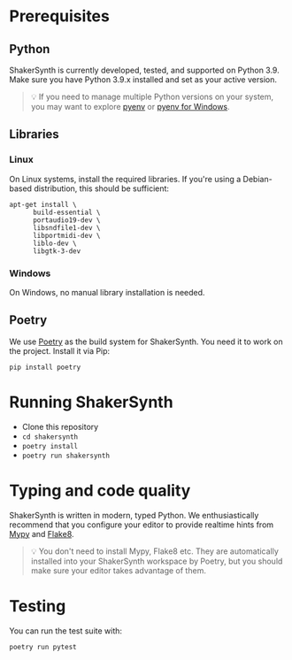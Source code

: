 # Prerequisites

## Python

ShakerSynth is currently developed, tested, and supported on Python 3.9. Make
sure you have Python 3.9.x installed and set as your active version.

> :bulb: If you need to manage multiple Python versions on your system, you may
> want to explore [pyenv] or [pyenv for Windows][pyenv-win].

## Libraries

### Linux

On Linux systems, install the required libraries. If you're using a Debian-based
distribution, this should be sufficient:

```shell
apt-get install \
      build-essential \
      portaudio19-dev \
      libsndfile1-dev \
      libportmidi-dev \
      liblo-dev \
      libgtk-3-dev
```

### Windows

On Windows, no manual library installation is needed.

## Poetry

We use [Poetry] as the build system for ShakerSynth. You need it to work on the
project. Install it via Pip:

```shell
pip install poetry
```

# Running ShakerSynth

* Clone this repository
* `cd shakersynth`
* `poetry install`
* `poetry run shakersynth`

# Typing and code quality

ShakerSynth is written in modern, typed Python. We enthusiastically recommend
that you configure your editor to provide realtime hints from [Mypy] and
[Flake8].

> :bulb: You don't need to install Mypy, Flake8 etc. They are automatically
> installed into your ShakerSynth workspace by Poetry, but you should make sure
> your editor takes advantage of them.

# Testing

You can run the test suite with:

```shell
poetry run pytest
```

[Flake8]: https://flake8.pycqa.org/en/latest/
[Mypy]: https://mypy.readthedocs.io/en/stable/index.html
[Poetry]: https://python-poetry.org/
[pyenv]: https://github.com/pyenv/pyenv
[pyenv-win]: https://github.com/pyenv-win/pyenv-win
